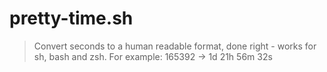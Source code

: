 # pretty-time.sh
> Convert seconds to a human readable format, done right - works for sh, bash and zsh. For example: 165392 → 1d 21h 56m 32s
